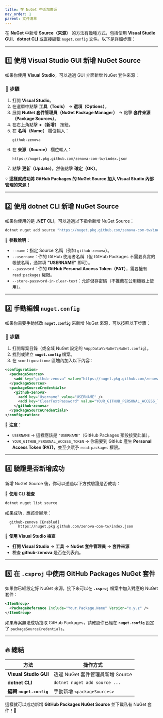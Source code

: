 ```yaml
---
title: 在 NuGet 中添加來源
nav_order: 1
parent: 文件清單
---
```


在 **NuGet** 中新增 **Source（來源）** 的方法有幾種方式，包括使用 **Visual Studio GUI**、**dotnet CLI** 或直接編輯 `nuget.config` 文件。以下是詳細步驟：

---

## 1️⃣ **使用 Visual Studio GUI 新增 NuGet Source**
如果你使用 **Visual Studio**，可以透過 GUI 介面新增 NuGet 套件來源：

### 📌 **步驟**
1. 打開 **Visual Studio**。
2. 在選單中點擊 **工具（Tools）** → **選項（Options）**。
3. 展開 **NuGet 套件管理員（NuGet Package Manager）** → 點擊 **套件來源（Package Sources）**。
4. 在右上角點擊 **+（新增）** 按鈕。
5. 在 **名稱（Name）** 欄位輸入：
   ```
   github-zenova
   ```
6. 在 **來源（Source）** 欄位輸入：
   ```
   https://nuget.pkg.github.com/zenova-com-tw/index.json
   ```
7. 點擊 **更新（Update）**，然後點擊 **確定（OK）**。

💡 **這樣就成功將 GitHub Packages 的 NuGet Source 加入 Visual Studio 內部管理的來源！**

---

## 2️⃣ **使用 dotnet CLI 新增 NuGet Source**
如果你使用的是 **.NET CLI**，可以透過以下指令新增 NuGet Source：

```sh
dotnet nuget add source "https://nuget.pkg.github.com/zenova-com-tw/index.json" --name "github-zenova" --username "YOUR_GITHUB_USERNAME" --password "YOUR_GITHUB_PERSONAL_ACCESS_TOKEN" --store-password-in-clear-text
```

🔹 **參數說明**：
- `--name`：指定 Source 名稱（例如 `github-zenova`）。
- `--username`：你的 GitHub 使用者名稱（但 GitHub Packages 不需要真實的帳號名稱，通常填 **"USERNAME"** 即可）。
- `--password`：你的 **GitHub Personal Access Token（PAT）**，需要擁有 `read:packages` 權限。
- `--store-password-in-clear-text`：允許儲存密碼（不推薦在公用機器上使用）。

---

## 3️⃣ **手動編輯 `nuget.config`**
如果你需要手動修改 **`nuget.config`** 來新增 NuGet 來源，可以按照以下步驟：

### 📌 **步驟**
1. 打開專案目錄（或全域 NuGet 設定的 `%AppData%\NuGet\NuGet.config`）。
2. 找到或建立 **`nuget.config`** 檔案。
3. 在 `<configuration>` 區塊內加入以下內容：

```xml
<configuration>
  <packageSources>
    <add key="github-zenova" value="https://nuget.pkg.github.com/zenova-com-tw/index.json" />
  </packageSources>
  <packageSourceCredentials>
    <github-zenova>
      <add key="Username" value="USERNAME" />
      <add key="ClearTextPassword" value="YOUR_GITHUB_PERSONAL_ACCESS_TOKEN" />
    </github-zenova>
  </packageSourceCredentials>
</configuration>
```

🔹 **注意**：
- `USERNAME` → 這裡應該是 `"USERNAME"`（GitHub Packages 預設接受此值）。
- `YOUR_GITHUB_PERSONAL_ACCESS_TOKEN` → 你需要到 GitHub 產生 **Personal Access Token (PAT)**，並至少賦予 `read:packages` 權限。

---

## 4️⃣ **驗證是否新增成功**
新增 NuGet Source 後，你可以透過以下方式驗證是否成功：

🔹 **使用 CLI 檢查**
```sh
dotnet nuget list source
```
如果成功，應該會顯示：
```
  github-zenova [Enabled]
      https://nuget.pkg.github.com/zenova-com-tw/index.json
```

🔹 **使用 Visual Studio 檢查**
- **打開 Visual Studio** → **工具** → **NuGet 套件管理員** → **套件來源**
- 檢查 **github-zenova** 是否在列表內。

---

## 5️⃣ **在 `.csproj` 中使用 GitHub Packages NuGet 套件**
如果你已經設定好 NuGet 來源，接下來可以在 **`.csproj`** 檔案中加入對應的 NuGet 套件：

```xml
<ItemGroup>
  <PackageReference Include="Your.Package.Name" Version="x.y.z" />
</ItemGroup>
```

如果專案無法成功拉取 GitHub Packages，請確認你已經在 **`nuget.config`** 設定了 `packageSourceCredentials`。

---

## 🔥 **總結**
| 方法 | 操作方式 |
|------|--------|
| **Visual Studio GUI** | 透過 NuGet 套件管理員新增 Source |
| **dotnet CLI** | `dotnet nuget add source ...` |
| **編輯 `nuget.config`** | 手動新增 `<packageSources>` |

這樣就可以成功新增 **GitHub Packages NuGet Source** 並下載私有 NuGet 套件！🚀

